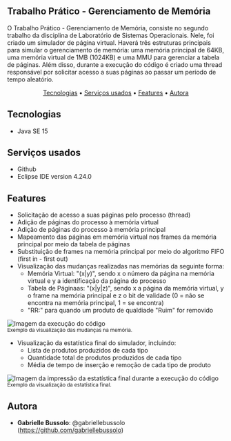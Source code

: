 ## Trabalho Prático - Gerenciamento de Memória
 
O Trabalho Prático - Gerenciamento de Memória, consiste no segundo trabalho da disciplina de Laboratório de Sistemas Operacionais. Nele, foi criado um simulador de página virtual.
Haverá três estruturas principais para simular o gerenciamento de memória: uma memória principal de 64KB, uma memória virtual de 1MB (1024KB) e uma MMU para gerenciar a tabela de páginas. Além disso, durante a execução do código é criado uma thread responsável por solicitar acesso a suas páginas ao passar um período de tempo aleatório.

<p align="center">
 <a href="#tecnologias">Tecnologias</a> •
 <a href="#serviços-usados">Serviços usados</a> • 
 <a href="#features">Features</a> • 
 <a href="#autora">Autora</a>
</p>
 
## Tecnologias 
  
* Java SE 15
 
## Serviços usados
 
* Github
* Eclipse IDE version 4.24.0

## Features
 
* Solicitação de acesso a suas páginas pelo processo (thread)
* Adição de páginas do processo à memória virtual
* Adição de páginas do processo à memória principal
* Mapeamento das páginas em memória virtual nos frames da memória principal por meio da tabela de páginas
* Substituição de frames na memória principal por meio do algoritmo FIFO (first in - first out)
* Visualização das mudanças realizadas nas memórias da seguinte forma:
  * Memória Virtual: "(x|y)", sendo x o número da página na memória virtual e y a identificação da página do processo
  * Tabela de Páginaas: "(x|y|z)", sendo x a página da memória virtual, y o frame na memória principal e z o bit de validade (0 = não se encontra na memória principal, 1 = se encontra)
  * "RR:" para quando um produto de qualdiade "Ruim" for removido  

![Imagem da execução do código](Memorias_execucao.jpg )                                                                                                          
<sub>Exemplo da visualização das mudanças na memória.</sub>

* Visualização da estatística final do simulador, incluindo:
  * Lista de produtos produzidos de cada tipo
  * Quantidade total de produtos produzidos de cada tipo
  * Média de tempo de inserção e remoção de cada tipo de produto

![Imagem da impressão da estatística final durante a execução do código](Esteira_resumo.jpg )                                                                  
<sub>Exemplo da visualização da estatística final.</sub>  
 
## Autora
 
* **Gabrielle Bussolo**: @gabriellebussolo (https://github.com/gabriellebussolo)
